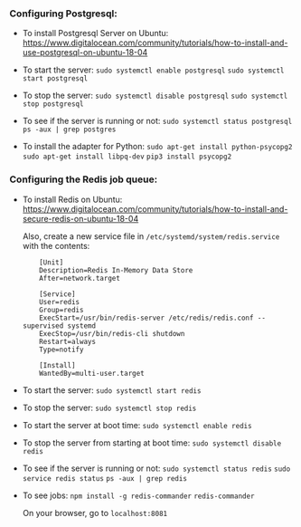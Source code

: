 ### Configuring Postgresql:
- To install Postgresql Server on Ubuntu:
	https://www.digitalocean.com/community/tutorials/how-to-install-and-use-postgresql-on-ubuntu-18-04

- To start the server:
	```sudo systemctl enable postgresql```
	```sudo systemctl start postgresql```

- To stop the server:
	```sudo systemctl disable postgresql```
	```sudo systemctl stop postgresql```

- To see if the server is running or not:
	```sudo systemctl status postgresql```
	```ps -aux | grep postgres```

- To install the adapter for Python:
	```sudo apt-get install python-psycopg2```
	```sudo apt-get install libpq-dev```
	```pip3 install psycopg2```

### Configuring the Redis job queue:
- To install Redis on Ubuntu:
	https://www.digitalocean.com/community/tutorials/how-to-install-and-secure-redis-on-ubuntu-18-04

	Also, create a new service file in ```/etc/systemd/system/redis.service``` with the contents:
	```
		[Unit]
		Description=Redis In-Memory Data Store
		After=network.target

		[Service]
		User=redis
		Group=redis
		ExecStart=/usr/bin/redis-server /etc/redis/redis.conf --supervised systemd
		ExecStop=/usr/bin/redis-cli shutdown
		Restart=always
		Type=notify

		[Install]
		WantedBy=multi-user.target
	```

- To start the server:
	```sudo systemctl start redis```

- To stop the server:
	```sudo systemctl stop redis```

- To start the server at boot time:
	```sudo systemctl enable redis```

- To stop the server from starting at boot time:
	```sudo systemctl disable redis```

- To see if the server is running or not:
	```sudo systemctl status redis```
	```sudo service redis status```
	```ps -aux | grep redis```

- To see jobs:
	```npm install -g redis-commander```
	```redis-commander```

	On your browser, go to ```localhost:8081```

